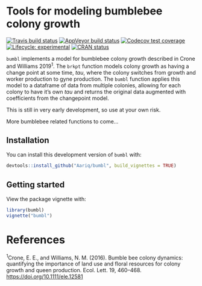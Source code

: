 
<!-- README.md is generated from README.Rmd. Please edit that file -->

# Tools for modeling bumblebee colony growth

<!-- badges: start -->

[![Travis build
status](https://travis-ci.org/Aariq/bumbl.svg?branch=master)](https://travis-ci.org/Aariq/bumbl)
[![AppVeyor build
status](https://ci.appveyor.com/api/projects/status/github/Aariq/bumbl?branch=master&svg=true)](https://ci.appveyor.com/project/Aariq/bumbl)
[![Codecov test
coverage](https://codecov.io/gh/Aariq/bumbl/branch/master/graph/badge.svg)](https://codecov.io/gh/Aariq/bumbl?branch=master)
[![Lifecycle:
experimental](https://img.shields.io/badge/lifecycle-experimental-orange.svg)](https://www.tidyverse.org/lifecycle/#experimental)
[![CRAN
status](https://www.r-pkg.org/badges/version/bumbl)](https://CRAN.R-project.org/package=bumbl)
<!-- badges: end -->

`bumbl` implements a model for bumblebee colony growth described in
Crone and Williams 2019<sup>1</sup>. The `brkpt` function models colony
growth as having a change point at some time, *tau*, where the colony
switches from growth and worker production to gyne production. The
`bumbl` function applies this model to a dataframe of data from multiple
colonies, allowing for each colony to have it’s own *tau* and returns
the original data augmented with coefficients from the changepoint
model.

This is still in very early development, so use at your own risk.

More bumblebee related functions to come…

## Installation

You can install this development version of `bumbl` with:

``` r
devtools::install_github("Aariq/bumbl", build_vignettes = TRUE)
```

## Getting started

View the package vignette with:

``` r
library(bumbl)
vignette("bumbl")
```

# References

<sup>1</sup>Crone, E. E., and Williams, N. M. (2016). Bumble bee colony
dynamics: quantifying the importance of land use and floral resources
for colony growth and queen production. Ecol. Lett. 19, 460–468.
<https://doi.org/10.1111/ele.12581>
